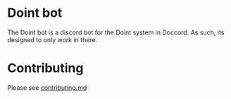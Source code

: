 # Doint bot

The Doint bot is a discord bot for the Doint system in Doccord. As such, its designed to only work in there.

# Contributing
Please see [contributing.md](contributing.md)
